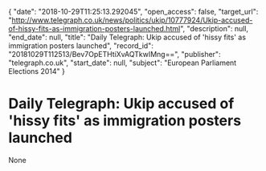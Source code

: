 {
  "date": "2018-10-29T11:25:13.292045", 
  "open_access": false, 
  "target_url": "http://www.telegraph.co.uk/news/politics/ukip/10777924/Ukip-accused-of-hissy-fits-as-immigration-posters-launched.html", 
  "description": null, 
  "end_date": null, 
  "title": "Daily Telegraph: Ukip accused of 'hissy fits' as immigration posters launched", 
  "record_id": "20181029T112513/Bev7OpETHtiXvAQTkwIMng==", 
  "publisher": "telegraph.co.uk", 
  "start_date": null, 
  "subject": "European Parliament Elections 2014"
}

# Daily Telegraph: Ukip accused of 'hissy fits' as immigration posters launched

None